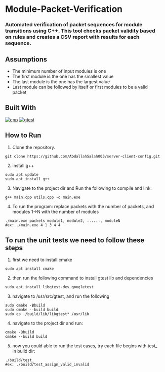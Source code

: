 # Module-Packet-Verification

<h3>
Automated verification of packet sequences for module transitions using C++. This tool checks packet validity based on rules and creates a CSV report with results for each sequence.
</h3>

## Assumptions

<ul>
    <li>The minimum number of input modules is one</li>
    <li>The first module is the one has the smallest value</li>
    <li>The last module is the one has the largest value</li>
    <li>Last module can be followed by itself or first modules to be a valid packet</li>
</ul>

## Built With

[![cpp][cpp]][cpp-url] [![gtest][gtest]][gtest-url]

## How to Run

1. Clone the repository.

```
git clone https://github.com/AbdallahSalah003/server-client-config.git
```

2. install g++

```
sudo apt update
sudo apt install g++
```

3. Navigate to the project dir and Run the following to compile and link:

```
g++ main.cpp utils.cpp -o main.exe
```

4. To run the program: replace packets with the number of packets, and modules 1->N with the number of modules

```
./main.exe packets module1, module2, ......, moduleN
#ex: ./main.exe 4 1 3 4 4
```

## To run the unit tests we need to follow these steps

1. first we need to install cmake

```
sudo apt install cmake
```

2. then run the following command to install gtest lib and dependencies

```
sudo apt install libgtest-dev googletest
```

3. navigate to /usr/src/gtest, and run the following

```
sudo cmake -Bbuild
sudo cmake --build build
sudo cp ./build/lib/libgtest* /usr/lib
```

4. navigate to the project dir and run:

```
cmake -Bbuild
cmake --build build
```

5. now you could able to run the test cases, try each file begins with test\_ in build dir:

```
./build/test_
#ex: ./build/test_assign_valid_invalid
```

[cpp]: https://img.shields.io/badge/CPP-black?style=for-the-badge&logo=cplusplus
[cpp-url]: https://cplusplus.com/doc/tutorial/
[gtest]: https://img.shields.io/badge/gtest-darkblue?style=for-the-badge&logo=google
[gtest-url]: https://google.github.io/googletest/

